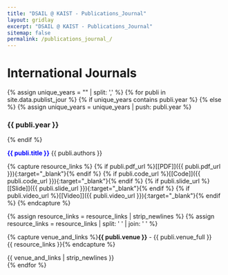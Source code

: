 ```yaml
---
title: "DSAIL @ KAIST - Publications_Journal"
layout: gridlay
excerpt: "DSAIL @ KAIST - Publications_Journal"
sitemap: false
permalink: /publications_journal_/
---
```



<!-- # Publications -->

<!-- ## Group highlights -->

<!-- (For a full list see [below](#full-list) or go to [Google Scholar](https://scholar.google.com/citations?user=EvE42VMAAAAJ)) -->

<!-- {% assign number_printed = 0 %}
{% for publi in site.data.publist %}

{% assign even_odd = number_printed | modulo: 2 %}
{% if publi.highlight == 1 %}

{% if even_odd == 0 %}
<div class="row">
{% endif %}

<div class="col-sm-6 clearfix">
 <div class="well">
  <pubtit>{{ publi.title }}</pubtit>
  <img src="{{ site.url }}{{ site.baseurl }}/images/pubpic/{{ publi.image }}" class="img-responsive" width="33%" style="float: left" />
  <p>{{ publi.description }}</p>
  <p><em>{{ publi.authors }}</em></p>
  <p><strong><a href="{{ publi.link.url }}">{{ publi.link.display }}</a></strong></p>
  <p class="text-danger"><strong> {{ publi.news1 }}</strong></p>
  <p> {{ publi.news2 }}</p>
 </div>
</div>

{% assign number_printed = number_printed | plus: 1 %}

{% if even_odd == 1 %}
</div>
{% endif %}

{% endif %}
{% endfor %}

{% assign even_odd = number_printed | modulo: 2 %}
{% if even_odd == 1 %}
</div>
{% endif %} -->

<!-- <p> &nbsp; </p> -->


# International Journals


{% assign unique_years = "" | split: ',' %}
{% for publi in site.data.publist_jour %}
{% if unique_years contains publi.year  %}
{% else %}
{% assign unique_years = unique_years | push: publi.year %}
<h3> {{ publi.year }} </h3>
{% endif %}

<font color="blue"><b>{{ publi.title }}</b></font>
{{ publi.authors }}<br />
<!-- <b>{{ publi.venue }}</b> - {{ publi.venue_full }} -->

  {% capture resource_links %}
  {% if publi.pdf_url %}[[PDF]]({{ publi.pdf_url }}){:target="_blank"}{% endif %}
  {% if publi.code_url %}[[Code]]({{ publi.code_url }}){:target="_blank"}{% endif %}
  {% if publi.slide_url %}[[Slide]]({{ publi.slide_url }}){:target="_blank"}{% endif %}
  {% if publi.video_url %}[[Video]]({{ publi.video_url }}){:target="_blank"}{% endif %}
  {% endcapture %}
  
  {% assign resource_links = resource_links | strip_newlines %}
  {% assign resource_links = resource_links | split: '  ' | join: ' ' %}

  {% capture venue_and_links %}<b>{{ publi.venue }}</b> - {{ publi.venue_full }} <br /> {{ resource_links }}{% endcapture %}

  {{ venue_and_links | strip_newlines }}<br />
{% endfor %}

<p> &nbsp;&nbsp; </p>
